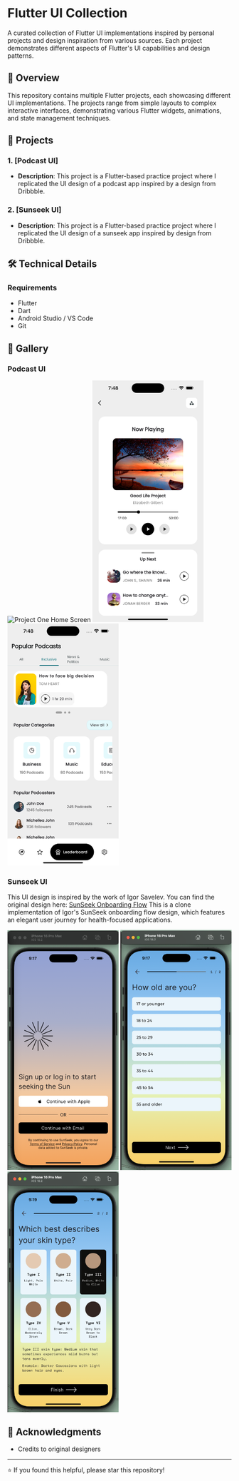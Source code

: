 # Flutter UI Collection

A curated collection of Flutter UI implementations inspired by personal projects and design inspiration from various sources. Each project demonstrates different aspects of Flutter's UI capabilities and design patterns.

## 🎯 Overview

This repository contains multiple Flutter projects, each showcasing different UI implementations. The projects range from simple layouts to complex interactive interfaces, demonstrating various Flutter widgets, animations, and state management techniques.

## 📱 Projects

### 1. [Podcast UI]
- **Description**: This project is a Flutter-based practice project where I replicated the UI design of a podcast app inspired by a design from Dribbble.

### 2. [Sunseek UI]
- **Description**: This project is a Flutter-based practice project where I replicated the UI design of a sunseek app inspired by design from Dribbble.

## 🛠️ Technical Details

### Requirements
- Flutter 
- Dart 
- Android Studio / VS Code
- Git


## 📸 Gallery

### Podcast UI
<p float="left">
  <img src="https://github.com/upretisaurav/flutterUIs/blob/main/podcast_mobile_ui/assets/screenshots/home_screen.png" width="250" alt="Project One Home Screen"/> 
  <img src="https://github.com/upretisaurav/Flutter-UI-Collection/blob/main/podcast_mobile_ui/assets/screenshots/player_screen.png" width="250" alt="Project One Player Screen"/>
  <img src="https://github.com/upretisaurav/Flutter-UI-Collection/blob/main/podcast_mobile_ui/assets/screenshots/exclusive_tab.png" width="250" alt="Project One Exclusive Tab"/>
</p>

### Sunseek UI
This UI design is inspired by the work of Igor Savelev. You can find the original design here: [SunSeek Onboarding Flow](https://dribbble.com/shots/25461993-Onboarding-Flow-for-SunSeek-Streamlined-User-Journey-for-Health)
This is a clone implementation of Igor's SunSeek onboarding flow design, which features an elegant user journey for health-focused applications.

<p float="left">
  <img src="https://github.com/upretisaurav/Flutter-UI-Collection/blob/main/sunseek_ui/assets/first-page.png" width="250" alt="Project Two Login Screen"/> 
  <img src="https://github.com/upretisaurav/Flutter-UI-Collection/blob/main/sunseek_ui/assets/second-page.png" width="250" alt="Project Two Age Screen"/>
  <img src="https://github.com/upretisaurav/Flutter-UI-Collection/blob/main/sunseek_ui/assets/third-page.png" width="250" alt="Project Two Skin Type Screen"/>
</p>


## 🙏 Acknowledgments
- Credits to original designers

---
⭐️ If you found this helpful, please star this repository!
